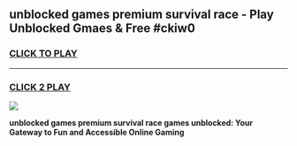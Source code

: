
## unblocked games premium survival race - Play Unblocked Gmaes & Free #ckiw0
<h3>
<a href="https://news.freeplayer.one?title=unblocked_games_premium_survival_race&ref=26F">CLICK TO PLAY</a></h3>
<hr>

<h3>
<a href="https://news.freeplayer.one?title=unblocked_games_premium_survival_race&ref=26F">CLICK 2 PLAY</a>
  
</h3>

<a href="https://news.freeplayer.one?title=unblocked_games_premium_survival_race&ref=26F/"><img src="https://clearcache.store/games.png"></a>


**unblocked games premium survival race games unblocked: Your Gateway to Fun and Accessible Online Gaming**
